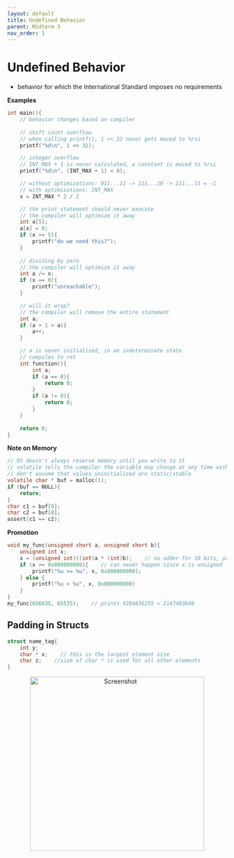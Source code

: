 ```yaml
---
layout: default
title: Undefined Behavior
parent: Midterm 3
nav_order: 1
---
```

# Undefined Behavior
- behavior for which the International Standard imposes no requirements

**Examples**
```C
int main(){
	// behavior changes based on compiler
	
	// shift count overflow
	// when calling printf(), 1 << 32 never gets moved to %rsi
	printf("%d\n", 1 << 32);

	// integer overflow
	// INT_MAX + 1 is never calculated, a constant is moved to %rsi
	printf("%d\n", (INT_MAX + 1) < 0);

	// without optimizations: 011...11 -> 111...10 -> 111...11 = -1
	// with optimizations: INT_MAX
	x = INT_MAX * 2 / 2

	// the print statement should never execute
	// the compiler will optimize it away
	int a[5];
	a[x] = 0;
	if (x >= 5){
		printf("do we need this?");
	}
	
	// dividing by zero
	// the compiler will optimize it away
	int a /= x;
	if (x == 0){
		printf("unreachable");
	}

	// will it wrap?
	// the compiler will remove the entire statement
	int a;
	if (a + 1 > a){
		a++;
	}

	// a is never initialized, in an indeterminate state
	// compiles to ret
	int function(){
		int a;
		if (a == 0){
			return 0;
		}
		if (a != 0){
			return 0;
		}
	}
	
	return 0;
}
```

**Note on Memory**
```C
// OS doesn't always reserve memory until you write to it
// volatile tells the compiler the variable may change at any time without code
// don't asuume that values uninitialized are static/stable
volatile char * buf = malloc(1);
if (buf == NULL){
	return;
}
char c1 = buf[0];
char c2 = buf[0];
assert(c1 == c2);
```

**Promotion**
```C
void my_func(unsigned short a, unsigned short b){
	unsigned int x;
	x = (unsigned int)((int)a * (int)b);    // no adder for 16 bits, promote to int
	if (x >= 0x800000000){    // can never happen since x is unsigned
		printf("%u >= %u", x, 0x800000000);
	} else {
		printf("%u < %u", x, 0x800000000)
	}
}
my_func(656635, 65535);    // prints 4294836255 < 2147483648
```
## Padding in Structs
```C
struct name_tag{
	int y;
	char * x;    // this is the largest element size
	char z;    //size of char * is used for all other elements
}
```

<div style="text-align: center;">
  <img src="{{ '/images/Screen Shot 2024-04-11 at 12.16.56 PM.png' | relative_url }}" alt="Screenshot" width="400">
</div>